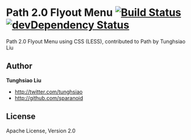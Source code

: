 # Path 2.0 Flyout Menu [![Build Status](https://travis-ci.org/sparanoid/path-menu.png)](https://travis-ci.org/sparanoid/path-menu) [![devDependency Status](https://david-dm.org/sparanoid/path-menu/dev-status.png)](https://david-dm.org/sparanoid/path-menu#info=devDependencies)

Path 2.0 Flyout Menu using CSS (LESS), contributed to Path by Tunghsiao Liu

## Author

**Tunghsiao Liu**

+ http://twitter.com/tunghsiao
+ http://github.com/sparanoid

## License

Apache License, Version 2.0
